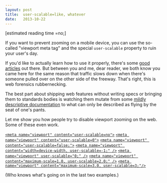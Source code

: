 ```yaml
---
layout: post
title:  user-scalable=like, whatever
date:   2013-10-22
---
```

[estimated reading time =no;]

If you want to prevent zooming on a mobile device, you can use the so-called "viewport meta tag" and the special `user-scalable` property to ruin your user's day.

If you'd like to actually learn how to use it properly, there's some [good][devo] [articles][mdn] out there. But between you and me, dear reader, we both know you came here for the same reason that traffic slows down when there's someone pulled over on the other side of the freeway. That's right, this is web forensics rubbernecking.

The best part about shipping web features without writing specs or bringing them to standards bodies is watching them mutate from some [mildly descriptive documentation][docs] to what can only be described as flying by the seat of one's pants.

Let me show you how people try to disable viewport zooming on the web. Some of these even work.

[`<meta name="viewport" content="user-scalable=no">`][no]
[`<meta name="viewport" content="user-scalable=0">`][0]
[`<meta name="viewport" content="user-scalable=false;">`][false]
[`<meta name="viewport" content="width=device-width, user-scalable=-1;" />`][-1]
[`<meta name="viewport" user-scalable="0;" />`][0;]
[`<meta name="viewport" content="maximum-scale=1.0, user-scalable=2.0;" />`][2.0]
[`<meta name="viewport" content="maximum-scale=3.0, user-scalable=3;"/>`][3]

(Who knows what's going on in the last two examples.)

[no]: https://github.com/blackberry/WebKit-BB10/blob/687325e884d989aae3a0b5b8e97c0ff7f58d1e9d/Source/WebKit/chromium/tests/data/no_scale_for_you.html#L1
[0]: https://github.com/dstockwell/blink/blob/63745d1c0e81655a2e624a08c41116eeb4b614b4/Source/web/tests/data/viewport/viewport-legacy-merge-quirk-2.html#L11
[false]: https://github.com/yoka/ios7css/blob/8ef18b0136e1f2bdf24ad034818e6acaf9657b4a/input_checkbox.html#L4
[0;]: https://github.com/wingamekits/super-paper-monster-smasher-starter-kit/blob/a2870446c0a571de10f94064b0b601da0c92a123/Projects/SuperPaperMonsterSmasherStarterKitWin8/index.html#L7
[2.0]: https://github.com/ryanmichael/yomurph/blob/3c55a83fe8f5935405bded783b460ce60963e8bf/index.html#L10
[3]: https://github.com/finalljx/hp_finalljx/blob/1a2a969f8a5996ecce6e0c2389beba77919e1f21/jsp/file.jsp#L6
[devo]: http://dev.opera.com/articles/view/an-introduction-to-meta-viewport-and-viewport/
[mdn]: https://developer.mozilla.org/en-US/docs/Mozilla/Mobile/Viewport_meta_tag
[docs]: https://developer.apple.com/library/safari/documentation/AppleApplications/Reference/SafariWebContent/UsingtheViewport/UsingtheViewport.html#//apple_ref/doc/uid/TP40006509-SW26
[-1]: https://ww70.itau.com.br/M/Institucional/IncentivoAplicativo.aspx